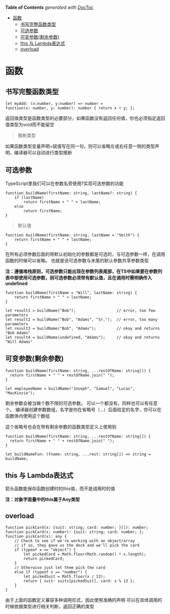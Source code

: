 <!-- START doctoc generated TOC please keep comment here to allow auto update -->
<!-- DON'T EDIT THIS SECTION, INSTEAD RE-RUN doctoc TO UPDATE -->
**Table of Contents**  *generated with [DocToc](https://github.com/thlorenz/doctoc)*

- [函数](#%E5%87%BD%E6%95%B0)
  - [书写完整函数类型](#%E4%B9%A6%E5%86%99%E5%AE%8C%E6%95%B4%E5%87%BD%E6%95%B0%E7%B1%BB%E5%9E%8B)
  - [可选参数](#%E5%8F%AF%E9%80%89%E5%8F%82%E6%95%B0)
  - [可变参数(剩余参数)](#%E5%8F%AF%E5%8F%98%E5%8F%82%E6%95%B0%E5%89%A9%E4%BD%99%E5%8F%82%E6%95%B0)
  - [this 与 Lambda表达式](#this-%E4%B8%8E-lambda%E8%A1%A8%E8%BE%BE%E5%BC%8F)
  - [overload](#overload)

<!-- END doctoc generated TOC please keep comment here to allow auto update -->

# 函数

## 书写完整函数类型

	let myAdd: (x:number, y:number) => number =
    function(x: number, y: number): number { return x + y; };

返回值类型是函数类型的必要部分，如果函数没有返回任何值，你也必须指定返回值类型为void而不能留空

> 推断类型

如果函数类型变量声明+赋值写在同一句，则可以省略左或右任意一侧的类型声明，编译器可以自动进行类型推断

## 可选参数

TypeScript里我们可以在参数名旁使用?实现可选参数的功能

	function buildName(firstName: string, lastName?: string) {
	    if (lastName)
	        return firstName + " " + lastName;
	    else
	        return firstName;
	}

> 默认值

	function buildName(firstName: string, lastName = "Smith") {
	    return firstName + " " + lastName;
	}

在所有必须参数后面的带默认初始化的参数都是可选的，与可选参数一样，在调用函数的时候可以省略。 也就是说可选参数与末尾的默认参数共享参数类型

**注：遵循堆栈原则，可选参数只能出现在参数列表尾部，在TS中如果要在参数列表中部使用可选参数，则可选参数必须带有默认值，且在调用时需明确传入undefined**

	function buildName(firstName = "Will", lastName: string) {
	    return firstName + " " + lastName;
	}
	
	let result1 = buildName("Bob");                  // error, too few parameters
	let result2 = buildName("Bob", "Adams", "Sr.");  // error, too many parameters
	let result3 = buildName("Bob", "Adams");         // okay and returns "Bob Adams"
	let result4 = buildName(undefined, "Adams");     // okay and returns "Will Adams"

## 可变参数(剩余参数)

	function buildName(firstName: string, ...restOfName: string[]) {
	  return firstName + " " + restOfName.join(" ");
	}
	
	let employeeName = buildName("Joseph", "Samuel", "Lucas", "MacKinzie");

剩余参数会被当做个数不限的可选参数。 可以一个都没有，同样也可以有任意个。 编译器创建参数数组，名字是你在省略号（...）后面给定的名字，你可以在函数体内使用这个数组

这个省略号也会在带有剩余参数的函数类型定义上使用到
	
	function buildName(firstName: string, ...restOfName: string[]) {
	  return firstName + " " + restOfName.join(" ");
	}
	
	let buildNameFun: (fname: string, ...rest: string[]) => string = buildName;

## this 与 Lambda表达式

箭头函数能保存函数创建时的this值，而不是调用时的值

**注：对象字面量中的this属于Any类型**


## overload

	function pickCard(x: {suit: string; card: number; }[]): number;
	function pickCard(x: number): {suit: string; card: number; };
	function pickCard(x): any {
	    // Check to see if we're working with an object/array
	    // if so, they gave us the deck and we'll pick the card
	    if (typeof x == "object") {
	        let pickedCard = Math.floor(Math.random() * x.length);
	        return pickedCard;
	    }
	    // Otherwise just let them pick the card
	    else if (typeof x == "number") {
	        let pickedSuit = Math.floor(x / 13);
	        return { suit: suits[pickedSuit], card: x % 13 };
	    }
	}

由于上面的函数定义兼容多种调用形式，因此使用准确的声明 可以在具体调用的时候依据类型进行相关判断，返回正确的类型







